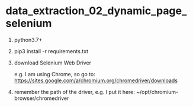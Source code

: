 # data_extraction_02_dynamic_page_selenium
1) python3.7+
2) pip3 install -r requirements.txt 
3) download Selenium Web Driver
    
    e.g. I am using Chrome, so go to: https://sites.google.com/a/chromium.org/chromedriver/downloads
4) remember the path of the driver, e.g. I put it here: ~/opt/chromium-browser/chromedriver
